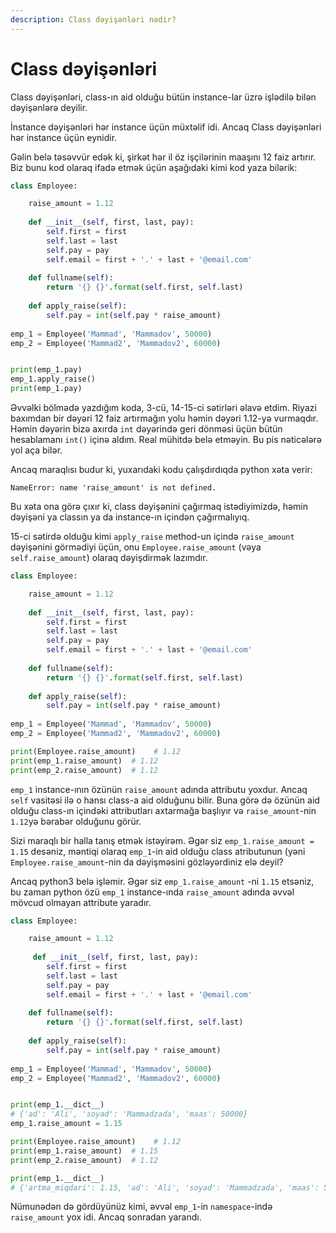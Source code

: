 ```yaml
---
description: Class dəyişənləri nədir?
---
```


# Class dəyişənləri

Class dəyişənləri, class-ın aid olduğu bütün instance-lar üzrə işlədilə bilən dəyişənlərə deyilir.

İnstance dəyişənləri hər instance üçün müxtəlif idi. Ancaq Class dəyişənləri hər instance üçün eynidir.

Gəlin belə təsəvvür edək ki, şirkət hər il öz işçilərinin maaşını 12 faiz artırır. Biz bunu kod olaraq ifadə etmək üçün aşağıdaki kimi kod yaza bilərik:

```python
class Employee:

    raise_amount = 1.12
    
    def __init__(self, first, last, pay):
        self.first = first
        self.last = last
        self.pay = pay
        self.email = first + '.' + last + '@email.com'
        
    def fullname(self):
        return '{} {}'.format(self.first, self.last)
        
    def apply_raise(self):
        self.pay = int(self.pay * raise_amount)
        
emp_1 = Employee('Mammad', 'Mammadov', 50000)
emp_2 = Employee('Mammad2', 'Mammadov2', 60000)


print(emp_1.pay)
emp_1.apply_raise()
print(emp_1.pay)
```

Əvvəlki bölmədə yazdığım koda, 3-cü, 14-15-ci sətirləri əlavə etdim. Riyazi baxımdan bir dəyəri 12 faiz artırmağın yolu həmin dəyəri 1.12-yə vurmaqdır. Həmin dəyərin bizə axırda `int` dəyərində geri dönməsi üçün bütün hesablamanı `int()` içinə aldım. Real mühitdə belə etməyin. Bu pis nəticələrə yol aça bilər.

Ancaq maraqlısı budur ki, yuxarıdaki kodu çalışdırdıqda python xəta verir:

```text
NameError: name 'raise_amount' is not defined.
```

 Bu xəta ona görə çıxır ki, class dəyişənini çağırmaq istədiyimizdə, həmin dəyişəni ya classın ya da instance-ın içindən çağırmalıyıq. 

15-ci sətirdə olduğu kimi `apply_raise` method-un içində `raise_amount` dəyişənini görmədiyi üçün, onu `Employee.raise_amount` \(vəya `self.raise_amount`\) olaraq dəyişdirmək lazımdır.

```python
class Employee:

    raise_amount = 1.12
    
    def __init__(self, first, last, pay):
        self.first = first
        self.last = last
        self.pay = pay
        self.email = first + '.' + last + '@email.com'
        
    def fullname(self):
        return '{} {}'.format(self.first, self.last)
        
    def apply_raise(self):
        self.pay = int(self.pay * raise_amount)
        
emp_1 = Employee('Mammad', 'Mammadov', 50000)
emp_2 = Employee('Mammad2', 'Mammadov2', 60000)

print(Employee.raise_amount)    # 1.12
print(emp_1.raise_amount)  # 1.12
print(emp_2.raise_amount)  # 1.12
```

`emp_1` instance-ının özünün `raise_amount` adında attributu yoxdur. Ancaq `self` vasitəsi ilə o hansı class-a aid olduğunu bilir. Buna görə də özünün aid olduğu class-ın içindəki attributları axtarmağa başlıyır və `raise_amount`-nin `1.12`yə bərabər olduğunu görür.

Sizi maraqlı bir halla tanış etmək istəyirəm. Əgər siz `emp_1.raise_amount = 1.15` desəniz, məntiqi olaraq `emp_1`-in aid olduğu  class atributunun \(yəni `Employee.raise_amount`-nin da dəyişməsini gözləyərdiniz elə deyil?

Ancaq python3 belə işləmir. Əgər siz `emp_1.raise_amount` -ni `1.15` etsəniz, bu zaman python özü `emp_1` instance-ında `raise_amount`  adında əvvəl mövcud olmayan attribute yaradır. 

```python
class Employee:

    raise_amount = 1.12
    
     def __init__(self, first, last, pay):
        self.first = first
        self.last = last
        self.pay = pay
        self.email = first + '.' + last + '@email.com'
        
    def fullname(self):
        return '{} {}'.format(self.first, self.last)
        
    def apply_raise(self):
        self.pay = int(self.pay * raise_amount)
        
emp_1 = Employee('Mammad', 'Mammadov', 50000)
emp_2 = Employee('Mammad2', 'Mammadov2', 60000)


print(emp_1.__dict__)
# {'ad': 'Ali', 'soyad': 'Mammadzada', 'maas': 50000}
emp_1.raise_amount = 1.15

print(Employee.raise_amount)    # 1.12
print(emp_1.raise_amount)  # 1.15
print(emp_2.raise_amount)  # 1.12

print(emp_1.__dict__) 
# {'artma_miqdari': 1.15, 'ad': 'Ali', 'soyad': 'Mammadzada', 'maas': 50000}
```

Nümunədən də gördüyünüz kimi, əvvəl  `emp_1`-in `namespace`-ində `raise_amount` yox idi. Ancaq sonradan yarandı. 

